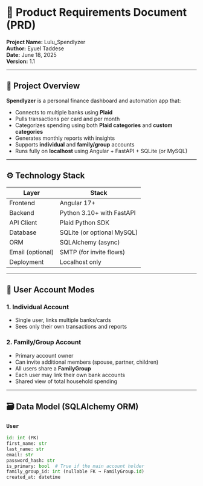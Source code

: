 # 📝 Product Requirements Document (PRD)

**Project Name:** Lulu_Spendlyzer  
**Author:** Eyuel Taddese  
**Date:** June 18, 2025  
**Version:** 1.1  

---

## 📌 Project Overview

**Spendlyzer** is a personal finance dashboard and automation app that:
- Connects to multiple banks using **Plaid**
- Pulls transactions per card and per month
- Categorizes spending using both **Plaid categories** and **custom categories**
- Generates monthly reports with insights
- Supports **individual** and **family/group** accounts
- Runs fully on **localhost** using Angular + FastAPI + SQLite (or MySQL)

---

## ⚙️ Technology Stack

| Layer       | Stack                      |
|-------------|----------------------------|
| Frontend    | Angular 17+                |
| Backend     | Python 3.10+ with FastAPI  |
| API Client  | Plaid Python SDK           |
| Database    | SQLite (or optional MySQL) |
| ORM         | SQLAlchemy (async)         |
| Email (optional)| SMTP (for invite flows)|
| Deployment  | Localhost only             |

---

## 👥 User Account Modes

### 1. Individual Account
- Single user, links multiple banks/cards
- Sees only their own transactions and reports

### 2. Family/Group Account
- Primary account owner
- Can invite additional members (spouse, partner, children)
- All users share a **FamilyGroup**
- Each user may link their own bank accounts
- Shared view of total household spending

---

## 🗃️ Data Model (SQLAlchemy ORM)

### `User`

```python
id: int (PK)
first_name: str
last_name: str
email: str
password_hash: str
is_primary: bool  # True if the main account holder
family_group_id: int (nullable FK → FamilyGroup.id)
created_at: datetime
